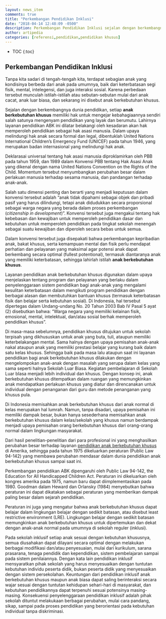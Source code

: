 ```yaml
---
layout: news_item
comments: true
title: "Perkembangan Pendidikan Inklusi"
date: "2018-04-14 12:48:09 -0500"
description: Perkembangan Pendidikan Inklusi sejalan dengan berkembangnya dunia pendidikan dan juga Hak Asasi Manusia dalam Konvnsi PBB yang dikenal United Nations Convention on the Right of the Child
author: artipedia
categories: [referensi,pendidikan,pendidikan khusus]
---
```


* TOC
{:toc}

## Perkembangan Pendidikan Inklusi
Tanpa kita sadari di tengah-tengah kita, terdapat sebagian anak yang kondisinya berbeda dari anak pada umumnya, baik dari keterbatasan segi fisik, mental, intelegensi, dan juga interaksi sosial. Karena perbedaan tersebut munculah istilah-istilah atau sebutan-sebutan mulai dari anak cacat, anak luar biasa, dan sekarang ini disebut anak berkebutuhan khusus.

Sejalan dengan berkembangnya dunia pendidikan, setiap **anak berkebutuhan khusus** memiliki hak untuk mengejar kebahagiaannya sendiri salah satunya mengenyam pendidikan yang layak dan berumutu. Lahirnya layanan pendidikan ABK ini dilatar belakangi oleh kesadaran akan hak memperoleh pendidikan sebagai hak asasi manusia. Dalam upaya melindungi hak anak secara formal dan legal, dibentuklah United Nations International Children’s Emergency Fund (UNICEF) pada tahun 1946, yang merupakan badan internasional yang melindungi hak anak.

Deklarasai universal tentang hak asasi manusia diproklamirkan oleh PBB pada tahun 1959, dan 1989 dalam Konvensi PBB tentang Hak Asasi Anak yang dikenal dengan nama United Nations Convention on the Rights of the Child. Momentum tersebut menyumbangkan perubahan besar dalam perlakuan manusia terhadap sesama manusia, dan pandangan terhadap anak-anak.

Salah satu dimensi penting dan berarti yang menjadi keputusan dalam konvensi tersebut adalah “anak tidak dipahami sebagai objek dan pribadi pasif yang harus dilindungi, tetapi anak didudukkan secara proporsional sebagai warga negara yang berada dalam proses perkembangan (*citizenship in development*)”. Konvensi tersebut juga mengakui tentang hak kebebasan dan kewajiban untuk memperoleh pendidikan dasar dan kebutuhan untuk memperoleh pendidikan pada tingkat sekolah menengah sebagai suatu kewajiban dan diperoleh secara bebas untuk semua.

Dalam konvensi tersebut juga disepakati bahwa perkembangan kepribadian anak, bakat khusus, serta kemampuan mental dan fisik perlu mendapat perhatian dan pelayanan yang maksimal agar potensi anak dapat berkembang secara optimal (fullest potentional), termasuk diantaranya anak yang memiliki keterbatasan, sehingga lahirlah istilah **anak berkebutuhan khusus**.

Layanan pendidikan anak berkebutuhan khusus digunakan dalam upaya menjelaskan tentang program dan pelayanan yang berlaku dalam penyelenggaraan sistem pendidikan bagi anak-anak yang mengalami kesulitan keterbatasan dalam mengikuti program pendidikan dengan berbagai alasan dan membutuhkan bantuan khusus (termasuk keterbatasan fisik dan belajar serta kebutuhan sosial). Di Indonesia, hal tersebut dipertegas dalam Undang-undang No. 20 Tahun 2003 Bab IV Pasal 5 ayat (2) disebutkan bahwa: “Warga negara yang memiliki kelainan fisik, emosional, mental, intelektual, dan/atau sosial berhak memperoleh pendidikan khusus”.

Di masa-masa sebelumnya, pendidikan khusus ditujukan untuk sekolah terpisah yang dikhususkan untuk anak yang buta, tuli, ataupun memiliki keterbelakangan mental. Sama halnya dengan upaya pemisahan anak-anak nakal ataupun anak yang memiliki prestasi belajar yang kurang baik dalam satu kelas khusus. Sehingga baik pada masa lalu ataupun saat ini layanan pendidikan bagi anak berkebutuhan khusus dilakukan dengan mengelompokan anak-anak dengan masalah yang serupa dalam kelas yang sama seperti halnya Sekolah Luar Biasa. Kegiatan pembelajaran di Sekolah Luar bIasa menjadi lebih individual dan khusus. Dengan konsep ini, anak berkebutuhan khusus ditempatkan dalam ruangan yang memungkinkan anak mendapatkan perlakuan khusus yang diatur dan direncanakan untuk individual dengan penanganan dari guru dan metode penanganan yang khusus pula.

Di Indonesia memisahkan anak berkebutuhan khusus dari anak normal di kelas merupakan hal lumrah. Namun, tanpa disadari, upaya pemisahan ini memiliki dampak besar, bukan hanya sesederhana memisahkan anak berkebutuhan khusus dalam kelas/sekolah yang khusus namun berdampak menjadi upaya pemisahan orang berkebutuhan khusus dari orang-orang normal dalam lingkungan masyarakat.

Dari hasil penelitian-penelitian dari para profesional ini yang menghasilkan perubahan besar terhadap layanan [pendidikan anak berkebutuhan khusus](http://artipedia.site/referensi/pendidikan-inklusi.html) di Amerika, sehingga pada tahun 1975 dikeluarkan peraturan (Public Law 94-142) yang membawa perubahan mendasar dalam dunia pendidikan anak berkebutuhan khusus sampai saat ini.

Perkembangan pendidikan ABK dipengaruhi oleh Public Law 94-142, the Education for All Handicapped Children Act. Peraturan ini dikeluarkan oleh kongres amerika pada 1975, namun baru dapat diimplementasikan pada 1980. Goodman dalam Heward dan Orlansky (1984) menyebutkan bahwa peraturan ini dapat dikatakan sebagai peraturan yang memberikan dampak paling besar dalam sejarah pendidikan.

Peraturan ini juga yang mengatur bahwa anak berkebutuhan khusus dapat belajar dalam lingkungan belajar dengan sedikit batasan, atau disebut least restrictive environment (LRE). Lingkungan belajar dengan sedikit batasan memungkinkan anak berkebutuhan khusus untuk dipertemukan dan dekat dengan anak-anak normal pada umumnya di sekolah reguler (inklusi).

Pada sekolah inklusif setiap anak sesuai dengan kebutuhan khususnya, semua diusahakan dapat dilayani secara optimal dengan melakukan berbagai modifikasi dan/atau penyesuaian, mulai dari kurikulum, sarana prasarana, tenaga pendidik dan kependidikan, sistem pembelajaran sampai pada sistem penilaiannya. Dengan kata lain pendidikan inklusif mensyaratkan pihak sekolah yang harus menyesuaikan dengan tuntutan kebutuhan individu peserta didik, bukan peserta didik yang menyesuaikan dengan sistem persekolahan. Keuntungan dari pendidikan inklusif anak berkebutuhan khusus maupun anak biasa dapat saling berinteraksi secara wajar sesuai dengan tuntutan kehidupan sehari-hari di masyarakat, dan kebutuhan pendidikannya dapat terpenuhi sesuai potensinya masing-masing. Konsekuensi penyelenggaraan pendidikan inklusif adalah pihak sekolah dituntut melakukaan berbagai perubahan, mulai cara pandang, sikap, sampai pada proses pendidikan yang berorientasi pada kebutuhan individual tanpa diskriminasi.

